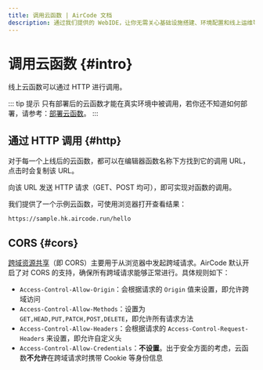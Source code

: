 ```yaml
---
title: 调用云函数 | AirCode 文档
description: 通过我们提供的 WebIDE，让你无需关心基础设施搭建、环境配置和线上运维等繁琐之事，打开网页即可在线编写 Node.js 代码，调试并上线为可直接访问的后端接口。
---
```


# 调用云函数 {#intro}

线上云函数可以通过 HTTP 进行调用。

::: tip 提示
只有部署后的云函数才能在真实环境中被调用，若你还不知道如何部署，请参考：[部署云函数](/guide/functions/deployment)。
:::

<!-- ## 通过 SDK 调用 {#client-sdk}

我们提供了一个 JavaScript SDK [`aircode-sdk`](/reference/client/javascript-sdk)，可以方便地从前端调用云函数。

示例：

```javascript
// 需先通过 NPM 安装：npm i aircode-sdk
import AirCode from 'aircode-sdk';

// 替换为你的真实 baseURL，可在 AirCode 应用的设置中查看
const baseURL = 'https://your-url.aircode.run';

// 初始化 SDK
const aircode = new AirCode({ baseURL });

// 要调用的云函数名称
const functionName = 'hello';

// 通过 aircode.run 调用云函数
aircode.run(functionName, { message: 'Hello World' })
  .then(data => {
    // 函数执行成功，处理返回值
    console.log('Return value:', data);
  })
  .catch(error => {
    // 函数执行出错，处理异常
  });
```

完整的 JavaScript SDK 文档请参考：[客户端 JavaScript SDK](/reference/client/javascript-sdk)。 -->

## 通过 HTTP 调用 {#http}

对于每一个上线后的云函数，都可以在编辑器函数名称下方找到它的调用 URL，点击时会复制该 URL。

<ACImage src="/_images/1671601906160.png" mode="light" />
<ACImage src="/_images/1671601929191.png" mode="dark" />

向该 URL 发送 HTTP 请求（GET、POST 均可），即可实现对函数的调用。

我们提供了一个示例云函数，可使用浏览器打开查看结果：

```
https://sample.hk.aircode.run/hello
```

## CORS {#cors}

[跨域资源共享](https://developer.mozilla.org/en-US/docs/Web/HTTP/CORS)（即 CORS）主要用于从浏览器中发起跨域请求。AirCode 默认开启了对 CORS 的支持，确保所有跨域请求能够正常进行。具体规则如下：

- `Access-Control-Allow-Origin`：会根据请求的 `Origin` 值来设置，即允许跨域访问
- `Access-Control-Allow-Methods`：设置为 `GET,HEAD,PUT,PATCH,POST,DELETE`，即允许所有请求方法
- `Access-Control-Allow-Headers`：会根据请求的 `Access-Control-Request-Headers` 来设置，即允许自定义头
- `Access-Control-Allow-Credentials`：**不设置**。出于安全方面的考虑，云函数**不允许**在跨域请求时携带 Cookie 等身份信息
